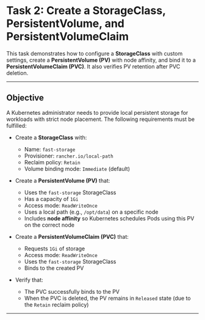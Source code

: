 # Task 2: Create a StorageClass, PersistentVolume, and PersistentVolumeClaim

This task demonstrates how to configure a **StorageClass** with custom settings, create a **PersistentVolume (PV)** with node affinity, and bind it to a **PersistentVolumeClaim (PVC)**. It also verifies PV retention after PVC deletion.

---

## Objective

A Kubernetes administrator needs to provide local persistent storage for workloads with strict node placement. The following requirements must be fulfilled:

- Create a **StorageClass** with:
  - Name: `fast-storage`
  - Provisioner: `rancher.io/local-path`
  - Reclaim policy: `Retain`
  - Volume binding mode: `Immediate` (default)

- Create a **PersistentVolume (PV)** that:
  - Uses the `fast-storage` StorageClass
  - Has a capacity of `1Gi`
  - Access mode: `ReadWriteOnce`
  - Uses a local path (e.g., `/opt/data`) on a specific node
  - Includes **node affinity** so Kubernetes schedules Pods using this PV on the correct node

- Create a **PersistentVolumeClaim (PVC)** that:
  - Requests `1Gi` of storage
  - Access mode: `ReadWriteOnce`
  - Uses the `fast-storage` StorageClass
  - Binds to the created PV

- Verify that:
  - The PVC successfully binds to the PV
  - When the PVC is deleted, the PV remains in `Released` state (due to the `Retain` reclaim policy)

---
